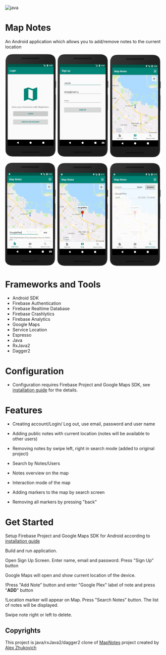 ![java](https://img.shields.io/badge/code-java-blue) 

# Map Notes

An Android application which allows you to add/remove notes to the current location 

![screen_001_short](doc\screen_020.png)

![screen_002_short](doc\screen_021.png)



# Frameworks and Tools

* Android SDK
* Firebase Authentication
* Firebase Realtime Database
* Firebase Crashlytics
* Firebase Analytics
* Google Maps
* Service Location
* Espresso
* Java
* RxJava2 
* Dagger2



# Configuration
* Configuration requires Firebase Project and Google Maps SDK, see [installation guide](installation_guide.md) for the details.



# Features
* Creating account/Login/ Log out, use email, password and user name

* Adding public notes with current location (notes will be available to other users)

* Removing notes by swipe left, right in search mode (added to original project)

* Search by Notes/Users

* Notes overview on the map

* Interaction mode of the map

* Adding markers to the map by search screen

* Removing all markers by pressing "back"

  

# Get Started

Setup Firebase Project and Google Maps SDK for Android according to [installation guide](installation_guide)

Build and run application. 

Open Sign Up Screen. Enter name, email and password. Press "Sign Up" button

Google Maps will open and show current location of the device.

!Press "Add Note" button and enter "Google Plex" label of note and press "**ADD**" button

!Location marker will appear on Map. Press "Search Notes" button. The list of notes will be displayed. 

Swipe note right or left to delete.



## Copyrights

This project is java/rxJava2/dagger2  clone of [MapNotes](https://github.com/AlexZhukovich/MapNotes)  project created by[ Alex Zhukovich](https://github.com/AlexZhukovich/)

